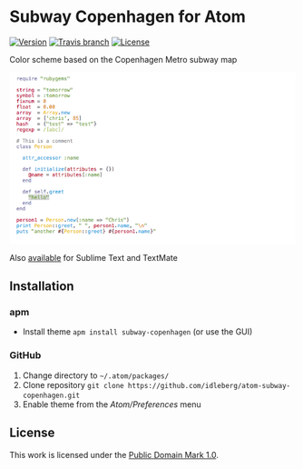 # Subway Copenhagen for Atom

[![Version](https://img.shields.io/apm/v/subway-copenhagen.svg?style=flat-square)](https://atom.io/themes/subway-copenhagen)
[![Travis branch](https://img.shields.io/travis/idleberg/atom-subway-copenhagen/master.svg?style=flat-square)](https://travis-ci.org/idleberg/atom-subway-copenhagen)
[![License](https://img.shields.io/apm/l/subway-copenhagen.svg?style=flat-square)](http://creativecommons.org/publicdomain/zero/1.0/legalcode)

Color scheme based on the Copenhagen Metro subway map

![Screenshot](https://raw.githubusercontent.com/idleberg/atom-subway-copenhagen/master/preview.png)

Also [available](https://github.com/idleberg/Subway.tmTheme) for Sublime Text and TextMate

## Installation

### apm

* Install theme `apm install subway-copenhagen` (or use the GUI)

### GitHub

1. Change directory to `~/.atom/packages/`
2. Clone repository `git clone https://github.com/idleberg/atom-subway-copenhagen.git`
3. Enable theme from the *Atom/Preferences* menu

## License

This work is licensed under the [Public Domain Mark 1.0](LICENSE.md).